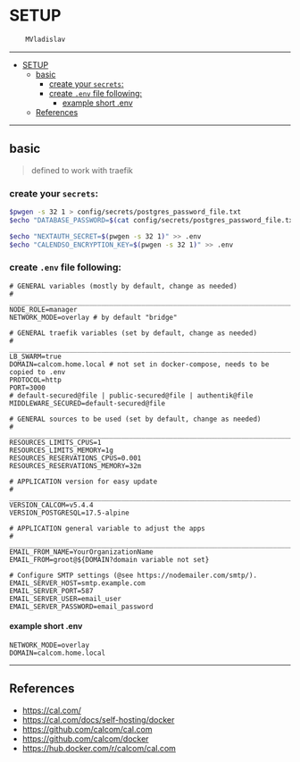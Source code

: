 # SETUP

```sh
    MVladislav
```

---

- [SETUP](#setup)
  - [basic](#basic)
    - [create your `secrets`:](#create-your-secrets)
    - [create `.env` file following:](#create-env-file-following)
      - [example short .env](#example-short-env)
  - [References](#references)

---

## basic

> defined to work with traefik

### create your `secrets`:

```sh
$pwgen -s 32 1 > config/secrets/postgres_password_file.txt
$echo "DATABASE_PASSWORD=$(cat config/secrets/postgres_password_file.txt)" >> .env

$echo "NEXTAUTH_SECRET=$(pwgen -s 32 1)" >> .env
$echo "CALENDSO_ENCRYPTION_KEY=$(pwgen -s 32 1)" >> .env
```

### create `.env` file following:

```env
# GENERAL variables (mostly by default, change as needed)
# ______________________________________________________________________________
NODE_ROLE=manager
NETWORK_MODE=overlay # by default "bridge"

# GENERAL traefik variables (set by default, change as needed)
# ______________________________________________________________________________
LB_SWARM=true
DOMAIN=calcom.home.local # not set in docker-compose, needs to be copied to .env
PROTOCOL=http
PORT=3000
# default-secured@file | public-secured@file | authentik@file
MIDDLEWARE_SECURED=default-secured@file

# GENERAL sources to be used (set by default, change as needed)
# ______________________________________________________________________________
RESOURCES_LIMITS_CPUS=1
RESOURCES_LIMITS_MEMORY=1g
RESOURCES_RESERVATIONS_CPUS=0.001
RESOURCES_RESERVATIONS_MEMORY=32m

# APPLICATION version for easy update
# ______________________________________________________________________________
VERSION_CALCOM=v5.4.4
VERSION_POSTGRESQL=17.5-alpine

# APPLICATION general variable to adjust the apps
# ______________________________________________________________________________
EMAIL_FROM_NAME=YourOrganizationName
EMAIL_FROM=groot@${DOMAIN?domain variable not set}

# Configure SMTP settings (@see https://nodemailer.com/smtp/).
EMAIL_SERVER_HOST=smtp.example.com
EMAIL_SERVER_PORT=587
EMAIL_SERVER_USER=email_user
EMAIL_SERVER_PASSWORD=email_password
```

#### example short .env

```env
NETWORK_MODE=overlay
DOMAIN=calcom.home.local
```

---

## References

- <https://cal.com/>
- <https://cal.com/docs/self-hosting/docker>
- <https://github.com/calcom/cal.com>
- <https://github.com/calcom/docker>
- <https://hub.docker.com/r/calcom/cal.com>
